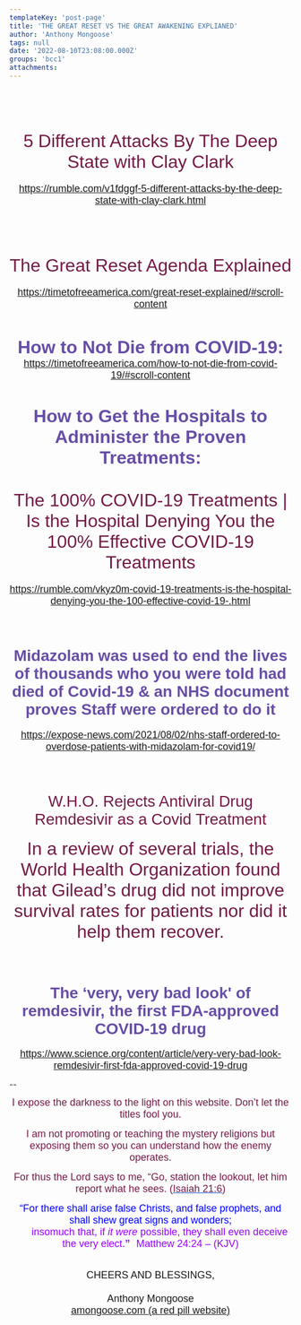 ```yaml
---
templateKey: 'post-page'
title: 'THE GREAT RESET VS THE GREAT AWAKENING EXPLIANED'
author: 'Anthony Mongoose'
tags: null
date: '2022-08-10T23:08:00.000Z'
groups: 'bcc1'
attachments:
---
```

<html><head></head><body><div dir="ltr"><div class="gmail_default" style="font-family:tahoma,sans-serif;text-align:center"><span style="color:rgb(116,27,71)"><font size="6"><br></font></span></div><div class="gmail_default" style="font-family:tahoma,sans-serif;text-align:center"><span style="color:rgb(116,27,71)"><font size="6">
</font></span><h1><span style="color:rgb(116,27,71)"><span style="font-weight:normal"><font size="6">5 Different Attacks By The Deep State with Clay Clark</font></span></span></h1>

</div><div class="gmail_default" style="font-family:tahoma,sans-serif;text-align:center"><font size="4"><a href="https://rumble.com/v1fdggf-5-different-attacks-by-the-deep-state-with-clay-clark.html" target="_blank">https://rumble.com/v1fdggf-5-different-attacks-by-the-deep-state-with-clay-clark.html</a></font></div><div class="gmail_default" style="font-family:tahoma,sans-serif;text-align:center"><br></div><div class="gmail_default" style="font-family:tahoma,sans-serif;text-align:center"><br></div><div class="gmail_default" style="font-family:tahoma,sans-serif;text-align:center"><br></div><div class="gmail_default" style="font-family:tahoma,sans-serif;text-align:center">
<h1><span style="color:rgb(116,27,71)"><font size="6"><span style="font-weight:normal">The Great Reset Agenda Explained</span></font></span></h1>

</div><div class="gmail_default" style="font-family:tahoma,sans-serif;text-align:center"><font size="4"><a href="https://timetofreeamerica.com/great-reset-explained/#scroll-content" target="_blank">https://timetofreeamerica.com/great-reset-explained/#scroll-content</a><br></font></div><div class="gmail_default" style="font-family:tahoma,sans-serif;text-align:center"><br></div><div class="gmail_default" style="font-family:tahoma,sans-serif;text-align:center"><br></div><div class="gmail_default" style="font-family:tahoma,sans-serif;text-align:center"><br></div><div class="gmail_default" style="font-family:tahoma,sans-serif;text-align:center"><span style="color:rgb(103,78,167)"><font size="6"><b>How to Not Die from COVID-19: <br></b></font></span></div><div class="gmail_default" style="font-family:tahoma,sans-serif;text-align:center"><span style="color:rgb(0,0,0)"><font size="4"><a href="https://timetofreeamerica.com/how-to-not-die-from-covid-19/#scroll-content" target="_blank">https://timetofreeamerica.com/how-to-not-die-from-covid-19/#scroll-content</a></font></span></div><div class="gmail_default" style="font-family:tahoma,sans-serif;text-align:center"><span style="color:rgb(0,0,0)"><font size="4"><br></font></span><div><div>
			</div></div>

<font size="4"></font></div><div class="gmail_default" style="font-family:tahoma,sans-serif;text-align:center"><font size="4">
</font><h3><span style="color:rgb(103,78,167)"><font size="6"><b>How to Get the Hospitals to Administer the Proven Treatments:</b></font></span></h3>

</div><div class="gmail_default" style="font-family:tahoma,sans-serif;text-align:center"><font size="4">
</font><h1><span style="color:rgb(116,27,71)"><font size="6"><span style="font-weight:normal">The 100% COVID-19 Treatments | Is the Hospital Denying You the 100% Effective COVID-19 Treatments</span></font></span></h1>

</div><div class="gmail_default" style="font-family:tahoma,sans-serif;text-align:center"><font size="4"><a href="https://rumble.com/vkyz0m-covid-19-treatments-is-the-hospital-denying-you-the-100-effective-covid-19-.html" target="_blank">https://rumble.com/vkyz0m-covid-19-treatments-is-the-hospital-denying-you-the-100-effective-covid-19-.html</a><br></font></div><div class="gmail_default" style="font-family:tahoma,sans-serif;text-align:center"><br></div><div class="gmail_default" style="font-family:tahoma,sans-serif;text-align:center"><br><font size="4"></font></div><div class="gmail_default" style="font-family:tahoma,sans-serif;text-align:center"><font size="4">
</font><h1><span style="color:rgb(103,78,167)">Midazolam was used to end the lives of thousands who 
you were told had died of Covid-19 &amp; an NHS document proves Staff 
were ordered to do it</span></h1>

</div><div class="gmail_default" style="font-family:tahoma,sans-serif;text-align:center"><font size="4"><a href="https://expose-news.com/2021/08/02/nhs-staff-ordered-to-overdose-patients-with-midazolam-for-covid19/" target="_blank">https://expose-news.com/2021/08/02/nhs-staff-ordered-to-overdose-patients-with-midazolam-for-covid19/</a><br></font></div><div class="gmail_default" style="font-family:tahoma,sans-serif;text-align:center"><br></div><div class="gmail_default" style="font-family:tahoma,sans-serif;text-align:center"><br></div><div class="gmail_default" style="font-family:tahoma,sans-serif;text-align:center">
<div><h1 id="m_-912544455909491712gmail-link-65ee1aa7"><span style="color:rgb(116,27,71)"><span style="font-weight:normal">W.H.O. Rejects Antiviral Drug Remdesivir as a Covid Treatment</span></span></h1></div><p id="m_-912544455909491712gmail-article-summary"><span style="color:rgb(116,27,71)"><font size="6">In
 a review of several trials, the World Health Organization found that 
Gilead’s drug did not improve survival rates for patients nor did it 
help them recover.</font></span></p><p><span style="color:rgb(103,78,167)"><font size="4"><br></font></span></p><p><span style="color:rgb(103,78,167)"><font size="4">
</font></span></p><h1><span style="color:rgb(103,78,167)">The ‘very, very bad look' of remdesivir, the first FDA-approved COVID-19 drug</span></h1>

<p><font size="4"><a href="https://www.science.org/content/article/very-very-bad-look-remdesivir-first-fda-approved-covid-19-drug" target="_blank">https://www.science.org/content/article/very-very-bad-look-remdesivir-first-fda-approved-covid-19-drug</a></font></p>

<font size="4"></font></div>-- <br><div dir="ltr" data-smartmail="gmail_signature"><div dir="ltr"><div><p style="font-family:tahoma,sans-serif;text-align:center;color:rgb(136,136,136)"><span style="color:rgb(116,27,71)"><font size="4" face="tahoma, sans-serif">I expose the darkness to the light on this website. Don’t let the titles fool you.</font></span></p><p style="font-family:tahoma,sans-serif;text-align:center;color:rgb(136,136,136)"><span style="color:rgb(116,27,71)"><font size="4" face="tahoma, sans-serif">I am not promoting or teaching the mystery religions but exposing them so you can understand how the enemy operates.</font></span></p><p style="color:rgb(34,34,34);font-family:tahoma,sans-serif;text-align:center"><font size="4" face="tahoma, sans-serif"><font color="#741b47">For thus the Lord says to me, “Go, station the lookout, let him report what he sees. (</font><a href="https://www.kingjamesbibleonline.org/Isaiah-21-6/" style="color:rgb(17,85,204)" target="_blank"><font color="#741b47">Isaiah 21:6</font></a><font color="#741b47">)</font></font></p><p style="color:rgb(136,136,136)"><span style="font-family:tahoma,sans-serif;text-align:center"><span style="color:rgb(116,27,71)"></span></span></p><p style="color:rgb(34,34,34);font-family:tahoma,sans-serif;text-align:center"><font size="4" face="tahoma, sans-serif"><font color="#741b47"><font size="4" face="tahoma, sans-serif"><font color="#888888"><font size="4" face="tahoma, sans-serif"><font color="#741b47"><font color="#888888"><span style="color:rgb(0,0,255)"><font size="6"><font size="4">“For there shall arise false Christs, and false prophets, and shall shew great signs and wonders;<span></span></font><b><span style="font-size:small"><font size="4"></font><br>&nbsp; &nbsp; &nbsp; &nbsp;&nbsp;&nbsp;<font size="4" face="tahoma, sans-serif"><font color="#888888"><font size="4" face="tahoma, sans-serif"><font color="#741b47"><font color="#888888"><span style="color:rgb(0,0,255)"><font size="6"><b><font size="4"><span style="color:rgb(153,0,255)"><span style="font-weight:normal">insomuch that,</span></span><span></span><span><span style="font-weight:normal">&nbsp;</span></span><span style="color:rgb(153,0,255)"><span></span><span><span style="font-weight:normal"></span></span><span style="font-weight:normal">if&nbsp;</span><i><span style="font-weight:normal">it were</span></i><span style="font-weight:normal">&nbsp;possible</span></span><span><span style="color:rgb(153,0,255)"><span style="font-weight:normal">,</span></span></span><span style="color:rgb(153,0,255)"><span><span style="font-weight:normal">&nbsp;</span></span><span style="font-weight:normal">they shall&nbsp;</span><span><span style="font-weight:normal">even&nbsp;</span></span><span style="font-weight:normal">deceive the very elect.</span></span></font></b><font size="4"><span style="color:rgb(153,0,255)">”</span></font><span style="font-size:small">&nbsp;&nbsp;<span style="color:rgb(153,0,255)">&nbsp;</span></span></font><span style="font-weight:normal"><span style="color:rgb(153,0,255)"><font size="4">Matthew 24:24 – (</font><font size="4"><span style="font-size:small"></span>KJV)</font></span></span></span></font></font></font></font></font></span></b></font></span></font></font></font></font></font></font></font></p></div><div style="text-align:center"><font size="4" face="tahoma, sans-serif"><br></font></div><div style="text-align:center"><font size="4" face="tahoma, sans-serif">CHEERS AND BLESSINGS,</font></div><div style="text-align:center"><font size="4" face="tahoma,sans-serif"><br></font></div><div style="text-align:center"><font size="4" face="tahoma,sans-serif">Anthony Mongoose</font></div><div style="text-align:center"><font face="tahoma,sans-serif"><a href="https://amongoose.com" target="_blank"><font size="4">amongoose.com (a red pill website)</font></a><br></font></div></div></div></div>
</body></html>